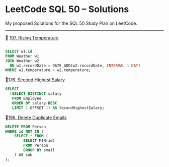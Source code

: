 # LeetCode SQL 50 – Solutions

My proposed Solutions for the SQL 50 Study Plan on LeetCode.

---

🔗 [197. Rising Temperature](https://leetcode.com/problems/rising-temperature/description/?envType=study-plan-v2&envId=top-sql-50)

```sql

SELECT w1.id
FROM Weather w1
JOIN Weather w2
  ON w1.recordDate = DATE_ADD(w2.recordDate, INTERVAL 1 DAY)
WHERE w1.temperature > w2.temperature;

```

🔗[176. Second Highest Salary](https://leetcode.com/problems/second-highest-salary/?envType=study-plan-v2&envId=top-sql-50)
```sql
SELECT 
  (SELECT DISTINCT salary 
   FROM Employee 
   ORDER BY salary DESC 
   LIMIT 1 OFFSET 1) AS SecondHighestSalary;


```
🔗[196. Delete Duplicate Emails](https://leetcode.com/problems/delete-duplicate-emails/description/?envType=study-plan-v2&envId=top-sql-50)
```sql
DELETE FROM Person
WHERE id NOT IN (
    SELECT * FROM (
        SELECT MIN(id)
        FROM Person
        GROUP BY email
    ) AS sub
);
